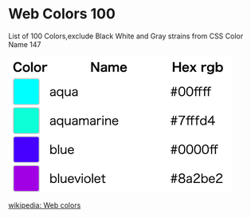 Web Colors 100
===============

List of 100 Colors,exclude Black White and Gray strains from CSS Color Name 147

![web colors 100](https://github.com/ohwada/World_Countries/blob/main/web_colors/web_colors_100/screenshots/web_colors_100.png)

[wikipedia: Web colors](https://en.wikipedia.org/wiki/Web_colors)

